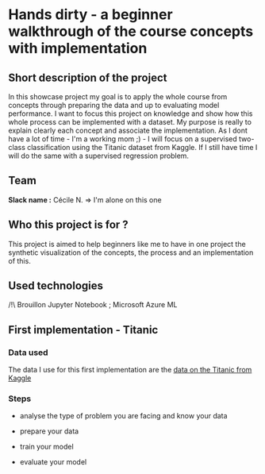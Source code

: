 # Hands dirty - a beginner walkthrough of the course concepts with implementation

## Short description of the project

In this showcase project my goal is to apply the whole course from concepts through preparing the data and up to evaluating model performance.
I want to focus this project on knowledge and show how this whole process can be implemented with a dataset. My purpose is really to explain clearly each concept and associate the implementation.
As I dont have a lot of time - I'm a working mom ;) - I will focus on a supervised two-class classification using the Titanic dataset from Kaggle. If I still have time I will do the same with a supervised regression problem.

## Team

**Slack name :** Cécile N. => I'm alone on this one

## Who this project is for ?

This project is aimed to help beginners like me to have in one project the synthetic visualization of the concepts, the process and an implementation of this.

## Used technologies

/!\ Brouillon Jupyter Notebook ; Microsoft Azure ML 

## First implementation - Titanic
### Data used

The data I use for this first implementation are the [data on the Titanic from Kaggle](https://www.kaggle.com/c/titanic/data)

### Steps

- analyse the type of problem you are facing and know your data

- prepare your data 

- train your model

- evaluate your model





